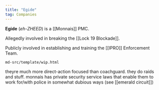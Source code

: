 ```yaml
---
title: "Egide"
tag: Companies
---
```


**Egide** (*eh-ZHEED*) is a [[Monnais]] PMC. 

Allegedly involved in breaking the [[Lock 19 Blockade]].

Publicly involved in establishing and training the [[IPRO]] Enforcement Team.

```{.include}
md-src/template/wip.html
```

theyre much more direct-action focused than coachguard. they do raids and stuff. monnais has private security service laws that enable them to work for/with police in somewhat dubious ways (see [[emerald circuit]])
